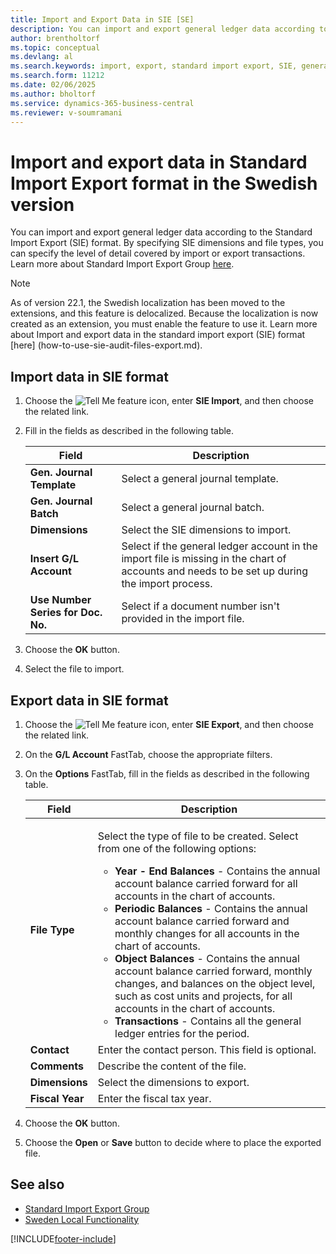 ```yaml
---
title: Import and Export Data in SIE [SE]
description: You can import and export general ledger data according to the standard import export (SIE) format explained in this article.
author: brentholtorf
ms.topic: conceptual
ms.devlang: al
ms.search.keywords: import, export, standard import export, SIE, general ledger data
ms.search.form: 11212
ms.date: 02/06/2025
ms.author: bholtorf
ms.service: dynamics-365-business-central
ms.reviewer: v-soumramani
---
```


# Import and export data in Standard Import Export format in the Swedish version

You can import and export general ledger data according to the Standard Import Export (SIE) format. By specifying SIE dimensions and file types, you can specify the level of detail covered by import or export transactions. Learn more about Standard Import Export Group [here](https://go.microsoft.com/fwlink/?LinkID=164870&clcid=0x41d).  

> [!NOTE]
> As of version 22.1, the Swedish localization has been moved to the extensions, and this feature is delocalized. Because the localization is now created as an extension, you must enable the feature to use it. Learn more about Import and export data in the standard import export (SIE) format [here] (how-to-use-sie-audit-files-export.md).

## Import data in SIE format  

1. Choose the ![Tell Me feature](../../media/ui-search/search_small.png "Tell me what you want to do") icon, enter **SIE Import**, and then choose the related link.  
1. Fill in the fields as described in the following table.  

    |Field|Description|  
    |---------------------------------|---------------------------------------|  
    |**Gen. Journal Template**|Select a general journal template.|  
    |**Gen. Journal Batch**|Select a general journal batch.|  
    |**Dimensions**|Select the SIE dimensions to import.|  
    |**Insert G/L Account**|Select if the general ledger account in the import file is missing in the chart of accounts and needs to be set up during the import process.|  
    |**Use Number Series for Doc. No.**|Select if a document number isn't provided in the import file.|  

1. Choose the **OK** button.
1. Select the file to import.  

## Export data in SIE format  

1. Choose the ![Tell Me feature](../../media/ui-search/search_small.png "Tell me what you want to do") icon, enter **SIE Export**, and then choose the related link.  
1. On the **G/L Account** FastTab, choose the appropriate filters.  
1. On the **Options** FastTab, fill in the fields as described in the following table.  

    |Field|Description|  
    |---------------------------------|---------------------------------------|  
    |**File Type**|<p>Select the type of file to be created. Select from one of the following options:</p><ul><li>**Year - End Balances** - Contains the annual account balance carried forward for all accounts in the chart of accounts.</li><li>**Periodic Balances** - Contains the annual account balance carried forward and monthly changes for all accounts in the chart of accounts.</li><li>**Object Balances** - Contains the annual account balance carried forward, monthly changes, and balances on the object level, such as cost units and projects, for all accounts in the chart of accounts.</li><li>**Transactions** - Contains all the general ledger entries for the period.</li></ul>|  
    |**Contact**|Enter the contact person. This field is optional.|  
    |**Comments**|Describe the content of the file.|  
    |**Dimensions**|Select the dimensions to export.|  
    |**Fiscal Year**|Enter the fiscal tax year.|

1. Choose the **OK** button.
1. Choose the **Open** or **Save** button to decide where to place the exported file.

## See also

- [Standard Import Export Group](https://go.microsoft.com/fwlink/?LinkID=164870&clcid=0x41d)   
- [Sweden Local Functionality](sweden-local-functionality.md)

[!INCLUDE[footer-include](../../includes/footer-banner.md)]
